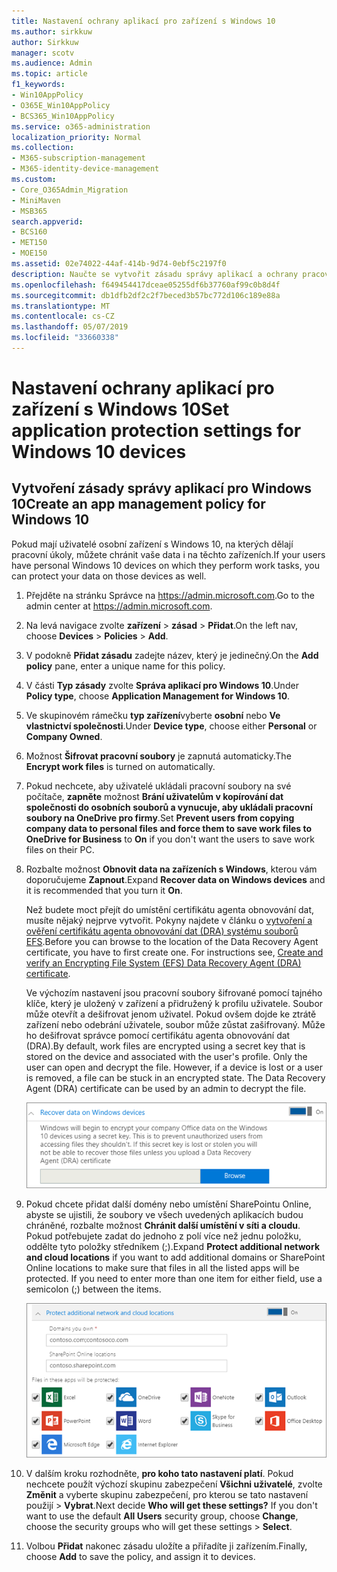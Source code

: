 ```yaml
---
title: Nastavení ochrany aplikací pro zařízení s Windows 10
ms.author: sirkkuw
author: Sirkkuw
manager: scotv
ms.audience: Admin
ms.topic: article
f1_keywords:
- Win10AppPolicy
- O365E_Win10AppPolicy
- BCS365_Win10AppPolicy
ms.service: o365-administration
localization_priority: Normal
ms.collection:
- M365-subscription-management
- M365-identity-device-management
ms.custom:
- Core_O365Admin_Migration
- MiniMaven
- MSB365
search.appverid:
- BCS160
- MET150
- MOE150
ms.assetid: 02e74022-44af-414b-9d74-0ebf5c2197f0
description: Naučte se vytvořit zásadu správy aplikací a ochrany pracovních souborů v zařízení Windows 10.
ms.openlocfilehash: f649454417dceae05255df6b37760af99c0b8d4f
ms.sourcegitcommit: db1dfb2df2c2f7beced3b57bc772d106c189e88a
ms.translationtype: MT
ms.contentlocale: cs-CZ
ms.lasthandoff: 05/07/2019
ms.locfileid: "33660338"
---
```

# <a name="set-application-protection-settings-for-windows-10-devices"></a><span data-ttu-id="b8fb4-103">Nastavení ochrany aplikací pro zařízení s Windows 10</span><span class="sxs-lookup"><span data-stu-id="b8fb4-103">Set application protection settings for Windows 10 devices</span></span>

## <a name="create-an-app-management-policy-for-windows-10"></a><span data-ttu-id="b8fb4-104">Vytvoření zásady správy aplikací pro Windows 10</span><span class="sxs-lookup"><span data-stu-id="b8fb4-104">Create an app management policy for Windows 10</span></span>

<span data-ttu-id="b8fb4-105">Pokud mají uživatelé osobní zařízení s Windows 10, na kterých dělají pracovní úkoly, můžete chránit vaše data i na těchto zařízeních.</span><span class="sxs-lookup"><span data-stu-id="b8fb4-105">If your users have personal Windows 10 devices on which they perform work tasks, you can protect your data on those devices as well.</span></span>
  
1. <span data-ttu-id="b8fb4-106">Přejděte na stránku Správce na <a href="https://go.microsoft.com/fwlink/p/?linkid=837890" target="_blank">https://admin.microsoft.com</a>.</span><span class="sxs-lookup"><span data-stu-id="b8fb4-106">Go to the admin center at <a href="https://go.microsoft.com/fwlink/p/?linkid=837890" target="_blank">https://admin.microsoft.com</a>.</span></span> 
    
2. <span data-ttu-id="b8fb4-107">Na levá navigace zvolte **zařízení** \> **zásad** \> **Přidat**.</span><span class="sxs-lookup"><span data-stu-id="b8fb4-107">On the left nav, choose **Devices** \> **Policies** \> **Add**.</span></span>

3. <span data-ttu-id="b8fb4-108">V podokně **Přidat zásadu** zadejte název, který je jedinečný.</span><span class="sxs-lookup"><span data-stu-id="b8fb4-108">On the **Add policy** pane, enter a unique name for this policy.</span></span> 
    
4. <span data-ttu-id="b8fb4-109">V části **Typ zásady** zvolte **Správa aplikací pro Windows 10**.</span><span class="sxs-lookup"><span data-stu-id="b8fb4-109">Under **Policy type**, choose **Application Management for Windows 10**.</span></span>
    
5. <span data-ttu-id="b8fb4-110">Ve skupinovém rámečku **typ zařízení**vyberte **osobní** nebo **Ve vlastnictví společnosti**.</span><span class="sxs-lookup"><span data-stu-id="b8fb4-110">Under **Device type**, choose either **Personal** or **Company Owned**.</span></span>
    
6. <span data-ttu-id="b8fb4-111">Možnost **Šifrovat pracovní soubory** je zapnutá automaticky.</span><span class="sxs-lookup"><span data-stu-id="b8fb4-111">The **Encrypt work files** is turned on automatically.</span></span> 
    
7. <span data-ttu-id="b8fb4-112">Pokud nechcete, aby uživatelé ukládali pracovní soubory na své počítače, **zapněte** možnost **Brání uživatelům v kopírování dat společnosti do osobních souborů a vynucuje, aby ukládali pracovní soubory na OneDrive pro firmy**.</span><span class="sxs-lookup"><span data-stu-id="b8fb4-112">Set **Prevent users from copying company data to personal files and force them to save work files to OneDrive for Business** to **On** if you don't want the users to save work files on their PC.</span></span> 
    
9. <span data-ttu-id="b8fb4-113">Rozbalte možnost **Obnovit data na zařízeních s Windows**, kterou vám doporučujeme **Zapnout**.</span><span class="sxs-lookup"><span data-stu-id="b8fb4-113">Expand **Recover data on Windows devices** and it is recommended that you turn it **On**.</span></span>
    
    <span data-ttu-id="b8fb4-p101">Než budete moct přejít do umístění certifikátu agenta obnovování dat, musíte nějaký nejprve vytvořit. Pokyny najdete v článku o [vytvoření a ověření certifikátu agenta obnovování dat (DRA) systému souborů EFS](https://go.microsoft.com/fwlink/p/?linkid=853700).</span><span class="sxs-lookup"><span data-stu-id="b8fb4-p101">Before you can browse to the location of the Data Recovery Agent certificate, you have to first create one. For instructions see, [Create and verify an Encrypting File System (EFS) Data Recovery Agent (DRA) certificate](https://go.microsoft.com/fwlink/p/?linkid=853700).</span></span>
    
    <span data-ttu-id="b8fb4-p102">Ve výchozím nastavení jsou pracovní soubory šifrované pomocí tajného klíče, který je uložený v zařízení a přidružený k profilu uživatele. Soubor může otevřít a dešifrovat jenom uživatel. Pokud ovšem dojde ke ztrátě zařízení nebo odebrání uživatele, soubor může zůstat zašifrovaný. Může ho dešifrovat správce pomocí certifikátu agenta obnovování dat (DRA).</span><span class="sxs-lookup"><span data-stu-id="b8fb4-p102">By default, work files are encrypted using a secret key that is stored on the device and associated with the user's profile. Only the user can open and decrypt the file. However, if a device is lost or a user is removed, a file can be stuck in an encrypted state. The Data Recovery Agent (DRA) certificate can be used by an admin to decrypt the file.</span></span>
    
    ![Browse to Data Recovery Agent certificate.](media/7d7d664f-b72f-4293-a3e7-d0fa7371366c.png)
  
10. <span data-ttu-id="b8fb4-p103">Pokud chcete přidat další domény nebo umístění SharePointu Online, abyste se ujistili, že soubory ve všech uvedených aplikacích budou chráněné, rozbalte možnost **Chránit další umístění v síti a cloudu**. Pokud potřebujete zadat do jednoho z polí více než jednu položku, oddělte tyto položky středníkem (;).</span><span class="sxs-lookup"><span data-stu-id="b8fb4-p103">Expand **Protect additional network and cloud locations** if you want to add additional domains or SharePoint Online locations to make sure that files in all the listed apps will be protected. If you need to enter more than one item for either field, use a semicolon (;) between the items.</span></span>
    
    ![Expand Protect additional network and cloud locations, and enter domains or SharePoint Online sites you own.](media/7afaa0c7-ba53-456d-8c61-312c45e09625.png)
  
11. <span data-ttu-id="b8fb4-p104">V dalším kroku rozhodněte, **pro koho tato nastavení platí**. Pokud nechcete použít výchozí skupinu zabezpečení **Všichni uživatelé**, zvolte **Změnit** a vyberte skupinu zabezpečení, pro kterou se tato nastavení použijí \> **Vybrat**.</span><span class="sxs-lookup"><span data-stu-id="b8fb4-p104">Next decide **Who will get these settings?** If you don't want to use the default **All Users** security group, choose **Change**, choose the security groups who will get these settings \> **Select**.</span></span>
    
12. <span data-ttu-id="b8fb4-126">Volbou **Přidat** nakonec zásadu uložíte a přiřadíte ji zařízením.</span><span class="sxs-lookup"><span data-stu-id="b8fb4-126">Finally, choose **Add** to save the policy, and assign it to devices.</span></span> 